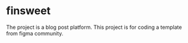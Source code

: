 # finsweet
The project is a blog post platform. This project is for coding a template from figma community. 
